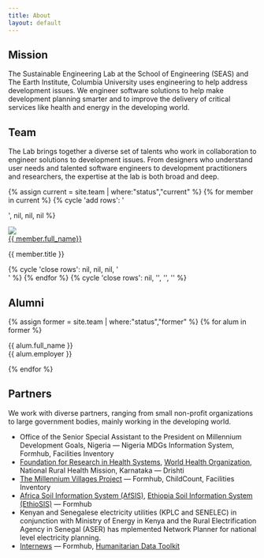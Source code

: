 ```yaml
---
title: About
layout: default
---
```


<div class="row">
  <div class="col-md-9 col-lg-6 col-sm-12"> 
    <h2>Mission</h2>
    <p>The Sustainable Engineering Lab at the School of Engineering (SEAS) and The Earth Institute, Columbia University uses engineering to help address development issues. We engineer software solutions to help make development planning smarter and to improve the delivery of critical services like health and energy in the developing world.</p> 
  </div>
</div>


<!-- Current Members (team) -->

<div class="row-fluid">
  <div class="span9">
    <h2>
      Team
    </h2> The Lab brings together a diverse set of talents who work in collaboration to engineer solutions to development issues. From designers who understand user needs and talented software engineers to development practitioners and researchers, the expertise at the lab is both broad and deep.
  </div>
</div>

{% assign current = site.team | where:"status","current" %}
{% for member in current %}
{% cycle 'add rows': '<div class="row">', nil, nil, nil %}
<div class="col-md-3">
    <div class="media">
        <a class="pull-left" href="{{ member.url }}">
        <img class="media-object" src="{{ member.photo }}">
        </a>
        <div class="media-body">
            <div class="head media-heading"><a href="{{ member.url }}" class="off">{{ member.full_name}}</a></div>
            <p class="note">{{ member.title }}</p>
        </div>
    </div>
</div>    
{% cycle 'close rows': nil, nil, nil, '</div>' %}
{% endfor %}
{% cycle 'close rows': nil, '</div>', '</div>', '</div>' %}

<!-- Alumni -->

<div class="row-fluid">
  <div class="span9">
    <h2>
      Alumni 
    </h2>  </div>
</div>

{% assign former = site.team | where:"status","former" %}
{% for alum in former %}
<div class="row">
    <div class="col-md-2">
        {{ alum.full_name }}
    </div>
    <div class="col-md-2">
        {{ alum.employer }}
    </div>
</div>

{% endfor %}
<div class="row">
  <div class="col-md-9 col-lg-6 col-sm-12"> 
    <h2>Partners</h2>
    <p>
      We work with diverse partners, ranging from small non-profit organizations to large government bodies, mainly working in the developing world.
    </p>
    <ul>
      <li>Office of the Senior Special Assistant to the President on Millennium Development Goals, Nigeria — Nigeria MDGs Information System, Formhub, Facilities Inventory</li>
      <li><a href="http://frhsindia.org/">Foundation for Research in Health Systems</a>, <a href="http://who.int/">World Health Organization</a>, National Rural Health Mission, Karnataka — Drishti</li>
      <li><a href="http://www.millenniumvillages.org/">The Millennium Villages Project</a> — Formhub, ChildCount, Facilities Inventory</li>
      <li><a href="http://www.africasoils.net/">Africa Soil Information System (AfSIS)</a>, <a href="http://africasoils.net/EthiopiaSoils">Ethiopia Soil Information System (EthioSIS)</a> — Formhub</li>
      <li>Kenyan and Senegalese electricity utilities (KPLC and SENELEC) in conjunction with Ministry of Energy in Kenya and the Rural Electrification Agency in Senegal (ASER) has mplemented Network Planner for national level electricity planning.</li>
      <li><a href="http://internews.org/">Internews</a> — Formhub, <a href="http://innovation.internews.org/pilots/project/humanitarian-toolkit">Humanitarian Data Toolkit</a></li>
    </ul>
  </div>
</div>



